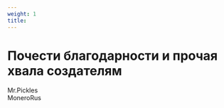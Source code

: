 ```yaml
---
weight: 1
title: 
---
```


# Почести благодарности и прочая хвала создателям

Mr.Pickles  
MoneroRus